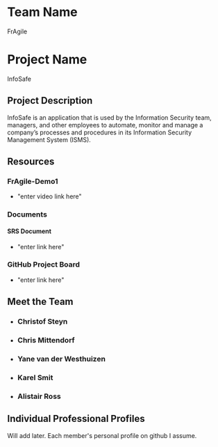 # Team Name

FrAgile

# Project Name

InfoSafe

## Project Description

InfoSafe is an application that is used by the Information Security team, managers, and other employees to automate, monitor and manage a company’s processes and procedures in its Information Security Management System (ISMS).

## Resources

### FrAgile-Demo1

* "enter video link here"

### Documents

#### SRS Document

* "enter link here"

### GitHub Project Board

* "enter link here"

## Meet the Team

* ### Christof Steyn
* ### Chris Mittendorf
* ### Yane van der Westhuizen
* ### Karel Smit
* ### Alistair Ross

## Individual Professional Profiles

Will add later. Each member's personal profile on github I assume.
